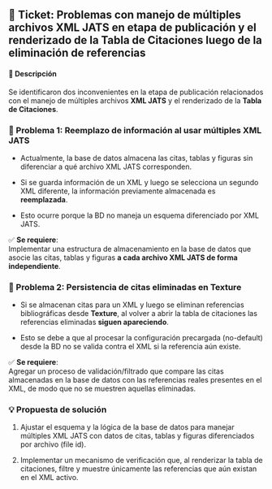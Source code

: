 ## 🎫 **Ticket:** Problemas con manejo de múltiples archivos XML JATS en etapa de publicación y el renderizado de la Tabla de Citaciones luego de la eliminación de referencias

#### 📝 Descripción
Se identificaron dos inconvenientes en la etapa de publicación relacionados con el manejo de múltiples archivos **XML JATS** y el renderizado de la **Tabla de Citaciones**.

### 🚨 Problema 1: Reemplazo de información al usar múltiples XML JATS

- Actualmente, la base de datos almacena las citas, tablas y figuras sin diferenciar a qué archivo XML JATS corresponden.
    
- Si se guarda información de un XML y luego se selecciona un segundo XML diferente, la información previamente almacenada es **reemplazada**.
    
- Esto ocurre porque la BD no maneja un esquema diferenciado por XML JATS.

✅ **Se requiere**:  
Implementar una estructura de almacenamiento en la base de datos que asocie las citas, tablas y figuras **a cada archivo XML JATS de forma independiente**.

### 🚨 Problema 2: Persistencia de citas eliminadas en Texture

- Si se almacenan citas para un XML y luego se eliminan referencias bibliográficas desde **Texture**, al volver a abrir la tabla de citaciones las referencias eliminadas **siguen apareciendo**.
    
- Esto se debe a que al procesar la configuración precargada (no-default) desde la BD no se valida contra el XML si la referencia aún existe.

✅ **Se requiere**:  
Agregar un proceso de validación/filtrado que compare las citas almacenadas en la base de datos con las referencias reales presentes en el XML, de modo que no se muestren aquellas eliminadas.

### 💡 Propuesta de solución

1. Ajustar el esquema y la lógica de la base de datos para manejar múltiples XML JATS con datos de citas, tablas y figuras diferenciados por archivo (file id).
    
2. Implementar un mecanismo de verificación que, al renderizar la tabla de citaciones, filtre y muestre únicamente las referencias que aún existan en el XML activo.